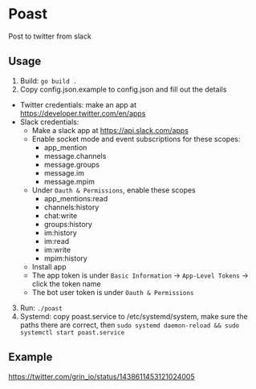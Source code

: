 # Poast

Post to twitter from slack

## Usage

1. Build: `go build .`
2. Copy config.json.example to config.json and fill out the details
  - Twitter credentials: make an app at https://developer.twitter.com/en/apps
  - Slack credentials:
    - Make a slack app at https://api.slack.com/apps
    - Enable socket mode and event subscriptions for these scopes:
      - app_mention
      - message.channels
      - message.groups
      - message.im
      - message.mpim
    - Under `Oauth & Permissions`, enable these scopes
      - app_mentions:read
      - channels:history
      - chat:write
      - groups:history
      - im:history
      - im:read
      - im:write
      - mpim:history
    - Install app
    - The app token is under `Basic Information` -> `App-Level Tokens` -> click the token name
    - The bot user token is under `Oauth & Permissions`
3. Run: `./poast`
4. Systemd: copy poast.service to /etc/systemd/system, make sure the paths there are correct, then `sudo systemd daemon-reload && sudo
systemctl start poast.service`

## Example

https://twitter.com/grin_io/status/1438611453121024005
